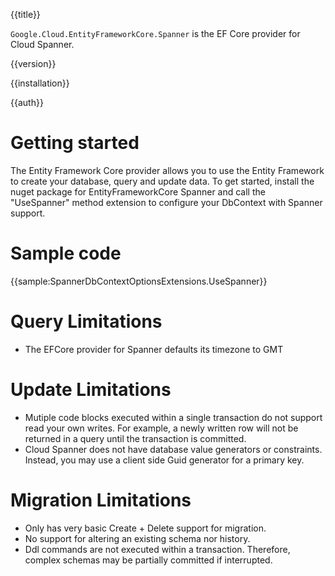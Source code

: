 {{title}}

`Google.Cloud.EntityFrameworkCore.Spanner` is the EF Core provider for Cloud Spanner.

{{version}}

{{installation}}

{{auth}}

# Getting started

The Entity Framework Core provider allows you to use the Entity Framework
to create your database, query and update data. To get started, install
the nuget package for EntityFrameworkCore Spanner and call the "UseSpanner"
method extension to configure your DbContext with Spanner support.

# Sample code
{{sample:SpannerDbContextOptionsExtensions.UseSpanner}}

# Query Limitations
* The EFCore provider for Spanner defaults its timezone to GMT

# Update Limitations
* Mutiple code blocks executed within a single transaction do not support
read your own writes.  For example, a newly written row will not be returned
in a query until the transaction is committed.
* Cloud Spanner does not have database value generators or constraints.
Instead, you may use a client side Guid generator for a primary key.

# Migration Limitations
* Only has very basic Create + Delete support for migration.
* No support for altering an existing schema nor history.
* Ddl commands are not executed within a transaction. Therefore,
complex schemas may be partially committed if interrupted.
